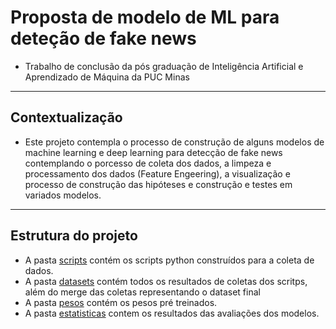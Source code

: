 # Proposta de modelo de ML para deteção de fake news

- Trabalho de conclusão da pós graduação de Inteligência Artificial e Aprendizado de Máquina da PUC Minas 

---

## Contextualização

- Este projeto contempla o processo de construção de alguns modelos de machine learning e deep learning para detecção de fake news contemplando o porcesso de coleta dos dados, a limpeza e processamento dos dados (Feature Engeering), a visualização e processo de construção das hipóteses e construção e testes em variados modelos.

---
## Estrutura do projeto
- A pasta [scripts](/scripts) contém os scripts python construídos para a coleta de dados.
- A pasta [datasets](/datasets) contém todos os resultados de coletas dos scritps, além do merge das coletas representando o dataset final
- A pasta [pesos](/pesos) contém os pesos pré treinados.
- A pasta [estatisticas](/estatisticas) contem os resultados das avaliações dos modelos.
